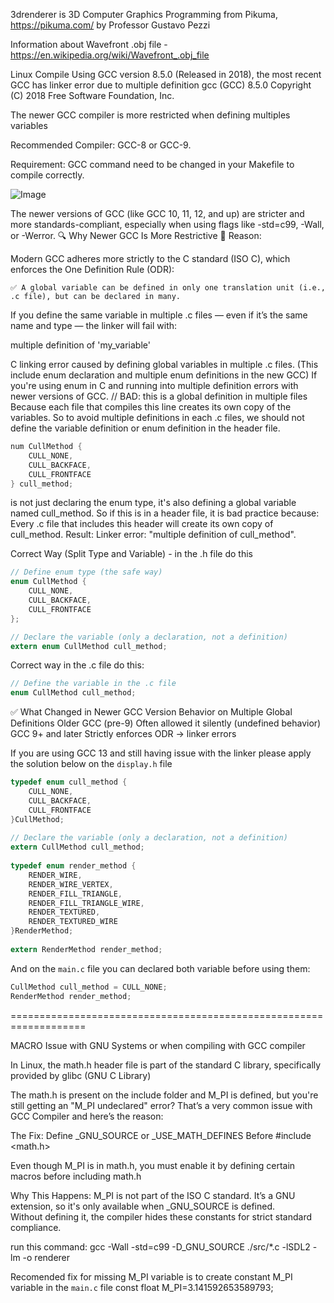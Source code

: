 3drenderer is 3D Computer Graphics Programming from Pikuma, https://pikuma.com/ by Professor Gustavo Pezzi 

Information about Wavefront .obj file - https://en.wikipedia.org/wiki/Wavefront_.obj_file

Linux Compile Using GCC version 8.5.0 (Released in 2018), the most recent GCC has linker error due to multiple definition 
gcc (GCC) 8.5.0
Copyright (C) 2018 Free Software Foundation, Inc.

The newer GCC compiler is more restricted when defining multiples variables

Recommended Compiler: GCC-8 or GCC-9.

Requirement: GCC command need to be changed in your Makefile to compile correctly.

![Image](https://github.com/user-attachments/assets/efb60c41-8ace-473e-bfab-de769a466cb4)

The newer versions of GCC (like GCC 10, 11, 12, and up) are stricter and more standards-compliant, especially when using flags like -std=c99, -Wall, or -Werror.
🔍 Why Newer GCC Is More Restrictive
🧠 Reason:

Modern GCC adheres more strictly to the C standard (ISO C), which enforces the One Definition Rule (ODR):

    ✅ A global variable can be defined in only one translation unit (i.e., .c file), but can be declared in many.

If you define the same variable in multiple .c files — even if it’s the same name and type — the linker will fail with:

multiple definition of 'my_variable'


C linking error caused by defining global variables in multiple .c files.  (This include enum declaration and multiple enum definitions in the new GCC)
If you're using enum in C and running into multiple definition errors with newer versions of GCC. // BAD: this is a global definition in multiple files
Because each file that compiles this line creates its own copy of the variables.
So to avoid multiple definitions in each .c files, we should not define the variable definition or enum definition in the header file.

```c
num CullMethod {
    CULL_NONE,
    CULL_BACKFACE,
    CULL_FRONTFACE
} cull_method;
```
is not just declaring the enum type, it's also defining a global variable named cull_method.
So if this is in a header file, it is bad practice because:
Every .c file that includes this header will create its own copy of cull_method.
Result: Linker error: "multiple definition of cull_method".

Correct Way (Split Type and Variable) - in the .h file do this
```c
// Define enum type (the safe way)
enum CullMethod {
    CULL_NONE,
    CULL_BACKFACE,
    CULL_FRONTFACE
};

// Declare the variable (only a declaration, not a definition)
extern enum CullMethod cull_method;
```
Correct way in the .c file do this:
```c
// Define the variable in the .c file
enum CullMethod cull_method;
```

✅ What Changed in Newer GCC
Version	Behavior on Multiple Global Definitions
Older GCC (pre-9)	Often allowed it silently (undefined behavior)
GCC 9+ and later	Strictly enforces ODR → linker errors

If you are using GCC 13 and still having issue with the linker please apply the solution below
on the `display.h` file

```c
typedef enum cull_method {                                                                                                                                                                                                             
    CULL_NONE,                                                                                                                                                                                                                         
    CULL_BACKFACE,                                                                                                                                                                                                                     
    CULL_FRONTFACE                                                                                                                                                                                                                     
}CullMethod;                                                                                                                                                                                                                           
                                                                                                                                                                                                                                       
// Declare the variable (only a declaration, not a definition)                                                                                                                                                                         
extern CullMethod cull_method;                                                                                                                                                                                                         
                                                                                                                                                                                                                                       
typedef enum render_method {                                                                                                                                                                                                           
    RENDER_WIRE,                                                                                                                                                                                                                       
    RENDER_WIRE_VERTEX,                                                                                                                                                                                                                
    RENDER_FILL_TRIANGLE,                                                                                                                                                                                                              
    RENDER_FILL_TRIANGLE_WIRE,                                                                                                                                                                                                         
    RENDER_TEXTURED,                                                                                                                                                                                                                   
    RENDER_TEXTURED_WIRE                                                                                                                                                                                                               
}RenderMethod;                                                                                                                                                                                                                         
                                                                                                                                                                                                                                       
extern RenderMethod render_method;   
```
And on the `main.c` file you can declared both variable before using them: 

```c
CullMethod cull_method = CULL_NONE;                                                                                                                                                                                                    
RenderMethod render_method;  

```



===================================================================

MACRO Issue with GNU Systems or when compiling with GCC compiler

In Linux, the math.h header file is part of the standard C library, specifically provided by glibc (GNU C Library)

The math.h is present on the include folder and M_PI is defined, but you're still getting an "M_PI undeclared" error?
That’s a very common issue with GCC Compiler and here’s the reason:

The Fix: Define _GNU_SOURCE or _USE_MATH_DEFINES Before #include <math.h>

Even though M_PI is in math.h, you must enable it by defining certain macros before including math.h

Why This Happens:
M_PI is not part of the ISO C standard.  It’s a GNU extension, so it's only available when _GNU_SOURCE is defined.  
Without defining it, the compiler hides these constants for strict standard compliance.

run this command: 
gcc -Wall -std=c99 -D_GNU_SOURCE ./src/*.c -lSDL2 -lm -o renderer    

Recomended fix for missing M_PI variable is to create constant M_PI variable in the `main.c` file
const float M_PI=3.141592653589793;
